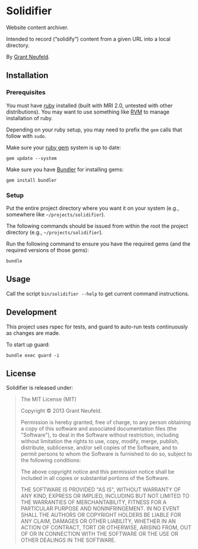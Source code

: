 # Solidifier

Website content archiver.

Intended to record (“solidify”) content from a given URL into a local directory.

By [Grant Neufeld](http://grantneufeld.ca/).


## Installation

### Prerequisites

You must have [ruby](https://www.ruby-lang.org/) installed (built with MRI 2.0, untested with other distributions). You may want to use something like [RVM](https://rvm.io/) to manage installation of ruby.

Depending on your ruby setup, you may need to prefix the `gem` calls that follow with `sudo`.

Make sure your [ruby gem](http://rubygems.org/) system is up to date:

    gem update --system

Make sure you have [Bundler](http://bundler.io/) for installing gems:

    gem install bundler

### Setup

Put the entire project directory where you want it on your system (e.g., somewhere like `~/projects/solidifier`).

The following commands should be issued from within the root the project directory (e.g., `~/projects/solidifier`).

Run the following command to ensure you have the required gems (and the required versions of those gems):

    bundle


## Usage

Call the script `bin/solidifier --help` to get current command instructions.


## Development

This project uses rspec for tests, and guard to auto-run tests continuously as changes are made.

To start up guard:

    bundle exec guard -i


## License

Solidifier is released under:

> The MIT License (MIT)
>
> Copyright © 2013 Grant Neufeld.
>
> Permission is hereby granted, free of charge, to any person obtaining a copy
> of this software and associated documentation files (the "Software"), to deal
> in the Software without restriction, including without limitation the rights
> to use, copy, modify, merge, publish, distribute, sublicense, and/or sell
> copies of the Software, and to permit persons to whom the Software is
> furnished to do so, subject to the following conditions:
>
> The above copyright notice and this permission notice shall be included in
> all copies or substantial portions of the Software.
>
> THE SOFTWARE IS PROVIDED "AS IS", WITHOUT WARRANTY OF ANY KIND, EXPRESS OR
> IMPLIED, INCLUDING BUT NOT LIMITED TO THE WARRANTIES OF MERCHANTABILITY,
> FITNESS FOR A PARTICULAR PURPOSE AND NONINFRINGEMENT. IN NO EVENT SHALL THE
> AUTHORS OR COPYRIGHT HOLDERS BE LIABLE FOR ANY CLAIM, DAMAGES OR OTHER
> LIABILITY, WHETHER IN AN ACTION OF CONTRACT, TORT OR OTHERWISE, ARISING FROM,
> OUT OF OR IN CONNECTION WITH THE SOFTWARE OR THE USE OR OTHER DEALINGS IN
> THE SOFTWARE.
